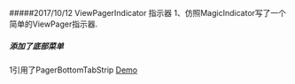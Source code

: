 #####2017/10/12 ViewPagerIndicator 指示器
1、仿照MagicIndicator写了一个简单的ViewPager指示器.

##### 添加了底部菜单
1引用了PagerBottomTabStrip [Demo](https://github.com/tyzlmjj/PagerBottomTabStrip)
